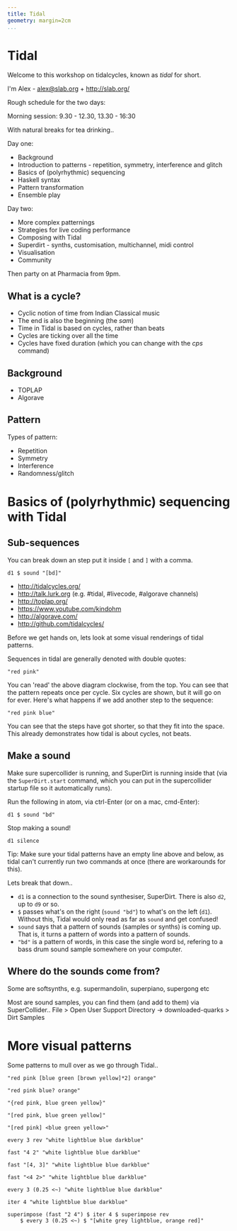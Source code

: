 ```yaml
---
title: Tidal
geometry: margin=2cm
...
```


# Tidal

Welcome to this workshop on tidalcycles, known as *tidal* for short.

I'm Alex - alex@slab.org + http://slab.org/

Rough schedule for the two days:

Morning session: 9.30 - 12.30, 13.30 - 16:30

With natural breaks for tea drinking..

Day one:

* Background
* Introduction to patterns - repetition, symmetry, interference and glitch
* Basics of (polyrhythmic) sequencing
* Haskell syntax
* Pattern transformation
* Ensemble play

Day two:

* More complex patternings
* Strategies for live coding performance
* Composing with Tidal
* Superdirt - synths, customisation, multichannel, midi control
* Visualisation
* Community

Then party on at Pharmacia from 9pm.

## What is a cycle?

* Cyclic notion of time from Indian Classical music
* The end is also the beginning (the *sam*)
* Time in Tidal is based on cycles, rather than beats
* Cycles are ticking over all the time
* Cycles have fixed duration (which you can change with the *cps* command)

## Background

* TOPLAP
* Algorave

## Pattern

Types of pattern:

* Repetition
* Symmetry
* Interference
* Randomness/glitch

# Basics of (polyrhythmic) sequencing with Tidal

## Sub-sequences

You can break down an step put it inside `[` and `]` with a comma.

```
d1 $ sound "[bd]"
```

* http://tidalcycles.org/
* http://talk.lurk.org (e.g. #tidal, #livecode, #algorave channels)
* http://toplap.org/
* https://www.youtube.com/kindohm
* http://algorave.com/
* http://github.com/tidalcycles/


Before we get hands on, lets look at some visual renderings of tidal patterns.

Sequences in tidal are generally denoted with double quotes:

```{.haskell render="colour" cycles=6}
"red pink"
```

You can 'read' the above diagram clockwise, from the top. You can see
that the pattern repeats once per cycle. Six cycles are shown, but it
will go on for ever. Here's what happens if we add another step to the sequence:


```{.haskell render="colour" cycles=6}
"red pink blue"
```

You can see that the steps have got shorter, so that they fit into
the space. This already demonstrates how tidal is about cycles, not beats.

## Make a sound

Make sure supercollider is running, and SuperDirt is running inside
that (via the `SuperDirt.start` command, which you can put in the
supercollider startup file so it automatically runs).

Run the following in atom, via ctrl-Enter (or on a mac, cmd-Enter):

```
d1 $ sound "bd"
```

Stop making a sound!

```
d1 silence
```

Tip: Make sure your tidal patterns have an empty line above and below,
as tidal can't currently run two commands at once (there are
workarounds for this).

Lets break that down..

* `d1` is a connection to the sound synthesiser, SuperDirt. There is also `d2`, up to `d9` or so.
* `$` passes what's on the right (`sound "bd"`) to what's on the left
  (`d1`). Without this, Tidal would only read as far as `sound` and
  get confused!
* `sound` says that a pattern of sounds (samples or synths) is coming up. That is, it turns a pattern of words into a pattern of sounds.
* `"bd"` is a pattern of words, in this case the single word `bd`,
  refering to a bass drum sound sample somewhere on your computer.

## Where do the sounds come from?

Some are softsynths, e.g. supermandolin, superpiano, supergong etc

Most are sound samples, you can find them (and add to them) via SuperCollider.. File > Open User Support Directory -> downloaded-quarks > Dirt Samples


# More visual patterns

Some patterns to mull over as we go through Tidal..

```{.haskell render="colour" cycles=10}
"red pink [blue green [brown yellow]*2] orange"
```

```{.haskell render="colour" cycles=10}
"red pink blue? orange"
```

```{.haskell render="colour" cycles=10}
"{red pink, blue green yellow}"
```

```{.haskell render="colour" cycles=10}
"[red pink, blue green yellow]"
```

```{.haskell render="colour" cycles=10}
"[red pink] <blue green yellow>"
```

```{.haskell render="colour" cycles=10}
every 3 rev "white lightblue blue darkblue"
```

```{.haskell render="colour" cycles=10}
fast "4 2" "white lightblue blue darkblue"
```

```{.haskell render="colour" cycles=10}
fast "[4, 3]" "white lightblue blue darkblue"
```

```{.haskell render="colour" cycles=10}
fast "<4 2>" "white lightblue blue darkblue"
```


```{.haskell render="colour" cycles=10}
every 3 (0.25 <~) "white lightblue blue darkblue"
```

```{.haskell render="colour" cycles=10}
iter 4 "white lightblue blue darkblue"
```

```{.haskell render="colour" cycles=10}
superimpose (fast "2 4") $ iter 4 $ superimpose rev
    $ every 3 (0.25 <~) $ "[white grey lightblue, orange red]"
```

